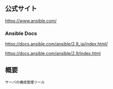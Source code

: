 ## 公式サイト
<https://www.ansible.com/>

### Ansible Docs
<https://docs.ansible.com/ansible/2.9_ja/index.html/>  

<https://docs.ansible.com/ansible/2.9/index.html>  


## 概要
```
サーバの構成管理ツール
```